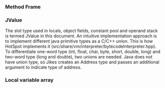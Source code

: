 ### Method Frame

### JValue
The slot type used in locals, object fields, constant pool and operand stack is termed JValue in this document.
An intuitive implementation approach is to implement different java primitive types as a C/C++ union. This is how
HotSpot implements it (src/share/vm/interpreter/bytecodeInterpreter.hpp). To differentiate one-word type (int, float, char, byte, short, double, long) and two-word type
(long and double), two unions are needed. Java does not have union type, so Jikes creates an Address type and passes
an additional argument to indicate type of address.

### Local variable array

